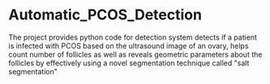 # Automatic_PCOS_Detection
The project provides python code for detection system detects if a patient is infected with PCOS based on the ultrasound image of an ovary, helps count number of follicles as well as reveals geometric parameters about the follicles by effectively using a novel segmentation technique called "salt segmentation"
